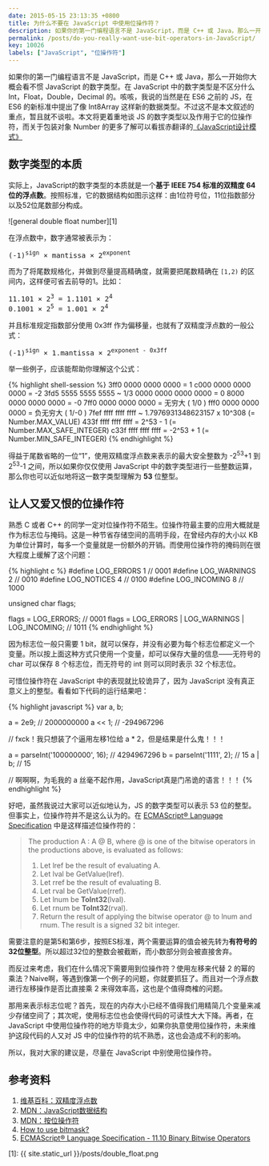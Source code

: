 ```yaml
---
date: 2015-05-15 23:13:35 +0800
title: 为什么不要在 JavaScript 中使用位操作符？
description: 如果你的第一门编程语言不是 JavaScript，而是 C++ 或 Java，那么一开始你大概会看不惯 JavaScript 的数字类型。在 JavaScript 中的数字类型是不区分什么 Int，Float，Double，Decimal 的。咳咳，我说的当然是在 ES6 之前的 JS，在 ES6 的新标准中提出了像 Int8Array 这样新的数据类型。不过这不是本文叙述的重点，暂且就不谈啦。本文将更着重地谈 JS 的数字类型以及作用于它的位操作符...
permalink: /posts/do-you-really-want-use-bit-operators-in-JavaScript/
key: 10026
labels: ["JavaScript", "位操作符"]
---
```


如果你的第一门编程语言不是 JavaScript，而是 C++ 或 Java，那么一开始你大概会看不惯 JavaScript 的数字类型。在 JavaScript 中的数字类型是不区分什么 Int，Float，Double，Decimal 的。咳咳，我说的当然是在 ES6 之前的 JS，在 ES6 的新标准中提出了像 Int8Array 这样新的数据类型。不过这不是本文叙述的重点，暂且就不谈啦。本文将更着重地谈 JS 的数字类型以及作用于它的位操作符，而关于包装对象 Number 的更多了解可以看拔赤翻译的[《JavaScript设计模式》](https://github.com/lxj/javascript.patterns/blob/master/chapter3.markdown#%E5%8E%9F%E5%A7%8B%E5%80%BC%E7%9A%84%E5%8C%85%E8%A3%85%E5%AF%B9%E8%B1%A1)

## 数字类型的本质

实际上，JavaScript的数字类型的本质就是一个**基于 IEEE 754 标准的双精度 64 位的浮点数**。按照标准，它的数据结构如图示这样：由1位符号位，11位指数部分以及52位尾数部分构成。

![general double float number][1]

在浮点数中，数字通常被表示为：

<pre class="formula">
(-1)<sup>sign</sup> × mantissa × 2<sup>exponent</sup>
</pre>

而为了将尾数规格化，并做到尽量提高精确度，就需要把尾数精确在 `[1,2)` 的区间内，这样便可省去前导的1。比如：

<pre class="formula">
11.101 × 2<sup>3</sup> = 1.1101 × 2<sup>4</sup>
0.1001 × 2<sup>5</sup> = 1.001 × 2<sup>4</sup>
</pre>

并且标准规定指数部分使用 0x3ff 作为偏移量，也就有了双精度浮点数的一般公式：

<pre class="formula">
(-1)<sup>sign</sup> × 1.mantissa × 2<sup>exponent - 0x3ff</sup>
</pre>

举一些例子，应该能帮助你理解这个公式：

{% highlight shell-session %}
3ff0 0000 0000 0000  =  1
c000 0000 0000 0000  =  -2
3fd5 5555 5555 5555  ~  1/3
0000 0000 0000 0000  =  0
8000 0000 0000 0000  =  -0
7ff0 0000 0000 0000  =  无穷大 ( 1/0 )
fff0 0000 0000 0000  =  负无穷大 ( 1/-0 )
7fef ffff ffff ffff  ~  1.7976931348623157 x 10^308 (= Number.MAX_VALUE)
433f ffff ffff ffff  =  2^53 - 1 (= Number.MAX_SAFE_INTEGER)
c33f ffff ffff ffff  =  -2^53 + 1 (= Number.MIN_SAFE_INTEGER)
{% endhighlight %}

得益于尾数省略的一位“1”，使用双精度浮点数来表示的最大安全整数为 -2<sup>53</sup>+1 到 2<sup>53</sup>-1 之间，所以如果你仅仅使用 JavaScript 中的数字类型进行一些整数运算，那么你也可以近似地将这一数字类型理解为 **53** 位整型。

## 让人又爱又恨的位操作符

熟悉 C 或者 C++ 的同学一定对位操作符不陌生。位操作符最主要的应用大概就是作为标志位与掩码。这是一种节省存储空间的高明手段，在曾经内存的大小以 KB 为单位计算时，每多一个变量就是一份额外的开销。而使用位操作符的掩码则在很大程度上缓解了这个问题：

{% highlight c %}
#define LOG_ERRORS            1  // 0001
#define LOG_WARNINGS          2  // 0010
#define LOG_NOTICES           4  // 0100
#define LOG_INCOMING          8  // 1000

unsigned char flags;

flags = LOG_ERRORS;                                 // 0001
flags = LOG_ERRORS | LOG_WARNINGS | LOG_INCOMING;   // 1011
{% endhighlight %}

因为标志位一般只需要 1 bit，就可以保存，并没有必要为每个标志位都定义一个变量。所以按上面这种方式只使用一个变量，却可以保存大量的信息——无符号的 char 可以保存 8 个标志位，而无符号的 int 则可以同时表示 32 个标志位。

可惜位操作符在 JavaScript 中的表现就比较诡异了，因为 JavaScript 没有真正意义上的整型。看看如下代码的运行结果吧：

{% highlight javascript %}
var a, b;

a = 2e9;   // 2000000000
a << 1;    // -294967296

// fxck！我只想装了个逼用左移1位给 a * 2，但是结果是什么鬼！！！

a = parseInt('100000000', 16); // 4294967296
b = parseInt('1111', 2);       // 15
a | b;                         // 15

// 啊啊啊，为毛我的 a 丝毫不起作用，JavaScript真是门吊诡的语言！！！
{% endhighlight %}

好吧，虽然我说过大家可以近似地认为，JS 的数字类型可以表示 53 位的整型。但事实上，位操作符并不是这么认为的。在 [ECMAScript® Language Specification](http://www.ecma-international.org/ecma-262/5.1/#sec-11.10) 中是这样描述位操作符的：

>The production A : A @ B, where @ is one of the bitwise operators in the productions above, is evaluated as follows:
>
>1. Let lref be the result of evaluating A.
>2. Let lval be GetValue(lref).
>3. Let rref be the result of evaluating B.
>4. Let rval be GetValue(rref).
>5. Let lnum be **ToInt32**(lval).
>6. Let rnum be **ToInt32**(rval).
>7. Return the result of applying the bitwise operator @ to lnum and rnum. The result is a signed 32 bit integer.

需要注意的是第5和第6步，按照ES标准，两个需要运算的值会被先转为**有符号的32位整型**。所以超过32位的整数会被截断，而小数部分则会被直接舍弃。

而反过来考虑，我们在什么情况下需要用到位操作符？使用左移来代替 2 的幂的乘法？Naive啊，等遇到像第一个例子的问题，你就要抓狂了。而且对一个浮点数进行左移操作是否比直接乘 2 来得效率高，这也是个值得商榷的问题。

那用来表示标志位呢？首先，现在的内存大小已经不值得我们用精简几个变量来减少存储空间了；其次呢，使用标志位也会使得代码的可读性大大下降。再者，在 JavaScript 中使用位操作符的地方毕竟太少，如果你执意使用位操作符，未来维护这段代码的人又对 JS 中的位操作符的坑不熟悉，这也会造成不利的影响。

所以，我对大家的建议是，尽量在 JavaScript 中别使用位操作符。

## 参考资料

1. [维基百科：双精度浮点数](http://zh.wikipedia.org/wiki/%E9%9B%99%E7%B2%BE%E5%BA%A6%E6%B5%AE%E9%BB%9E%E6%95%B8)
2. [MDN：JavaScript数据结构](https://developer.mozilla.org/zh-CN/docs/Web/JavaScript/Data_structures)
3. [MDN：按位操作符](https://developer.mozilla.org/zh-CN/docs/Web/JavaScript/Reference/Operators/Bitwise_Operators)
4. [How to use bitmask?](http://stackoverflow.com/questions/18591924/how-to-use-bitmask)
5. [ECMAScript® Language Specification - 11.10 Binary Bitwise Operators](http://www.ecma-international.org/ecma-262/5.1/#sec-11.10)

[1]: {{ site.static_url }}/posts/double_float.png
